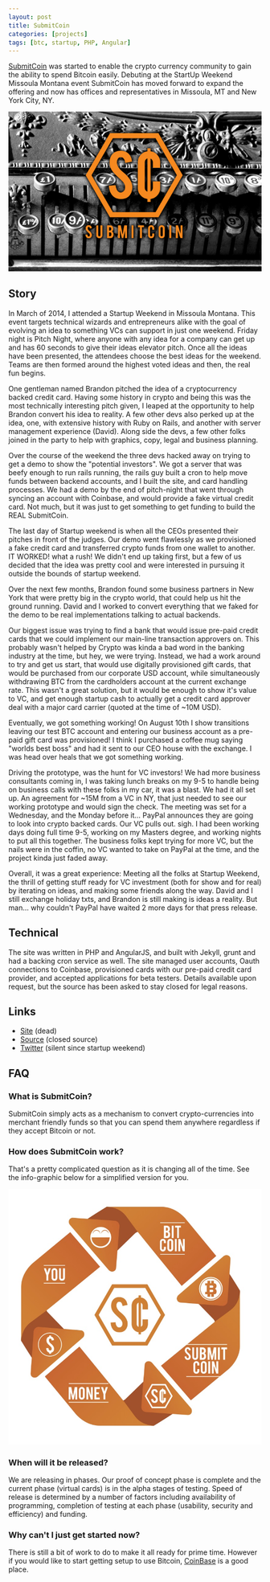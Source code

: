 ```yaml
---
layout: post
title: SubmitCoin
categories: [projects]
tags: [btc, startup, PHP, Angular]
---
```

[SubmitCoin](http://submitcoin.com) was started to enable the crypto currency community to gain the ability to spend Bitcoin easily.  Debuting at the StartUp Weekend Missoula Montana event SubmitCoin has moved forward to expand the offering and now has offices and representatives in Missoula, MT and New York City, NY.

<p class="text-center">
  <img src="/blog/2014/submitcoin.jpg" alt="SubmitCoin" title="SubmitCoin" />
</p>

<!--more-->

## Story

In March of 2014, I attended a Startup Weekend in Missoula Montana.  This event targets technical wizards and entrepreneurs alike with the goal of evolving an idea to something VCs can support in just one weekend.  Friday night is Pitch Night, where anyone with any idea for a company can get up and has 60 seconds to give their ideas elevator pitch.  Once all the ideas have been presented, the attendees choose the best ideas for the weekend.  Teams are then formed around the highest voted ideas and then, the real fun begins.

One gentleman named Brandon pitched the idea of a cryptocurrency backed credit card.  Having some history in crypto and being this was the most technically interesting pitch given, I leaped at the opportunity to help Brandon convert his idea to reality.  A few other devs also perked up at the idea, one, with extensive history with Ruby on Rails, and another with server management experience (David).  Along side the devs, a few other folks joined in the party to help with graphics, copy, legal and business planning.

Over the course of the weekend the three devs hacked away on trying to get a demo to show the "potential investors".  We got a server that was beefy enough to run rails running, the rails guy built a cron to help move funds between backend accounts, and I built the site, and card handling processes.  We had a demo by the end of pitch-night that went through syncing an account with Coinbase, and would provide a fake virtual credit card.  Not much, but it was just to get something to get funding to build the REAL SubmitCoin.

The last day of Startup weekend is when all the CEOs presented their pitches in front of the judges.  Our demo went flawlessly as we provisioned a fake credit card and transferred crypto funds from one wallet to another.  IT WORKED! what a rush! We didn't end up taking first, but a few of us decided that the idea was pretty cool and were interested in pursuing it outside the bounds of startup weekend.

Over the next few months, Brandon found some business partners in New York that were pretty big in the crypto world, that could help us hit the ground running.  David and I worked to convert everything that we faked for the demo to be real implementations talking to actual backends.

Our biggest issue was trying to find a bank that would issue pre-paid credit cards that we could implement our main-line transaction approvers on.  This probably wasn't helped by Crypto was kinda a bad word in the banking industry at the time, but hey, we were trying.  Instead, we had a work around to try and get us start, that would use digitally provisioned gift cards, that would be purchased from our corporate USD account, while simultaneously withdrawing BTC from the cardholders account at the current exchange rate.  This wasn't a great solution, but it would be enough to show it's value to VC, and get enough startup cash to actually get a credit card approver deal with a major card carrier (quoted at the time of ~10M USD).

Eventually, we got something working! On August 10th I show transitions leaving our test BTC account and entering our business account as a pre-paid gift card was provisioned!  I think I purchased a coffee mug saying "worlds best boss" and had it sent to our CEO house with the exchange.  I was head over heals that we got something working.

Driving the prototype, was the hunt for VC investors!  We had more business consultants coming in, I was taking lunch breaks on my 9-5 to handle being on business calls with these folks in my car, it was a blast.  We had it all set up.  An agreement for ~15M from a VC in NY, that just needed to see our working prototype and would sign the check.  The meeting was set for a Wednesday, and the Monday before it... PayPal announces they are going to look into crypto backed cards.  Our VC pulls out.  sigh.  I had been working days doing full time 9-5, working on my Masters degree, and working nights to put all this together.  The business folks kept trying for more VC, but the nails were in the coffin, no VC wanted to take on PayPal at the time, and the project kinda just faded away.

Overall, it was a great experience: Meeting all the folks at Startup Weekend, the thrill of getting stuff ready for VC investment (both for show and for real) by iterating on ideas, and making some friends along the way.  David and I still exchange holiday txts, and Brandon is still making is ideas a reality.  But man... why couldn't PayPal have waited 2 more days for that press release.


## Technical

The site was written in PHP and AngularJS, and built with Jekyll, grunt and had a backing cron service as well. The site managed user accounts, Oauth connections to Coinbase, provisioned cards with our pre-paid credit card provider, and accepted applications for beta testers.  Details available upon request, but the source has been asked to stay closed for legal reasons.


## Links

* [Site](http://submitcoin.com) (dead)
* [Source](https://bitbucket.org/submitcoin/) (closed source)
* [Twitter](https://twitter.com/submitcoin) (silent since startup weekend)

## FAQ

### What is SubmitCoin?
SubmitCoin simply acts as a mechanism to convert crypto-currencies into merchant friendly funds so that you can spend them anywhere regardless if they accept Bitcoin or not.

### How does SubmitCoin work?
That's a pretty complicated question as it is changing all of the time. See the info-graphic below for a simplified version for you.

<p class="text-center">
  <a href="/blog/2014/submitcoin-infographic.jpg">
    <img src="/blog/2014/submitcoin-infographic.jpg" alt="How SubmitCoin works" title="How SubmitCoin works"/>
  </a>
</p>

### When will it be released?
We are releasing in phases.  Our proof of concept phase is complete and the current phase (virtual cards) is in the alpha stages of testing.  Speed of release is determined by a number of factors including availability of programming, completion of testing at each phase (usability, security and efficiency) and funding.

### Why can't I just get started now?
There is still a bit of work to do to make it all ready for prime time.  However if you would like to start getting setup to use Bitcoin, [CoinBase](https://coinbase.com/?r=531b83cd2c8a747a6b00027f&utm_campaign=user-referral&src=referral-link) is a good place.
